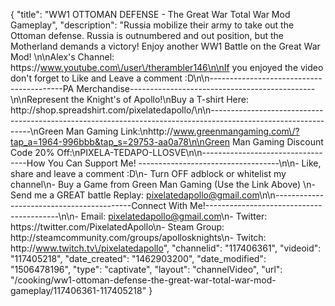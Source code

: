 {
    "title": "WW1 OTTOMAN DEFENSE - The Great War Total War Mod Gameplay",
    "description": "Russia mobilize their army to take out the Ottoman defense.  Russia is outnumbered and out position, but the Motherland demands a victory!  Enjoy another WW1 Battle on the Great War Mod!  \n\nAlex's Channel: https:\/\/www.youtube.com\/user\/therambler146\n\nIf you enjoyed the video don't forget to Like and Leave a comment :D\n\n-----------------------------------------PA Merchandise----------------------------------------------\n\nRepresent the Knight's of Apollo!\nBuy a T-shirt Here: http:\/\/shop.spreadshirt.com\/pixelatedapollo\/\n\n---------------------------------------------------------------------------------------------------------------\nGreen Man Gaming Link:\nhttp:\/\/www.greenmangaming.com\/?tap_a=1964-996bbb&tap_s=29753-aa0a78\n\nGreen Man Gaming Discount Code 20% Off:\nPIXELA-TEDAPO-LLOSVE\n\n----------------------------------How You Can Support Me! -----------------------------------\n\n- Like, share and leave a comment :D\n- Turn OFF adblock or whitelist my channel\n- Buy a Game from Green Man Gaming (Use the Link Above) \n- Send me a GREAT battle Replay: pixelatedapollo@gmail.com\n\n------------------------------------------Connect With Me!-----------------------------------------\n\n- Email: pixelatedapollo@gmail.com\n- Twitter: https:\/\/twitter.com\/PixelatedApollo\n- Steam Group:  http:\/\/steamcommunity.com\/groups\/apollosknights\n- Twitch: http:\/\/www.twitch.tv\/pixelatedapollo",
    "channelid": "117406361",
    "videoid": "117405218",
    "date_created": "1462903200",
    "date_modified": "1506478196",
    "type": "captivate",
    "layout": "channelVideo",
    "url": "\/cooking\/ww1-ottoman-defense-the-great-war-total-war-mod-gameplay\/117406361-117405218"
}